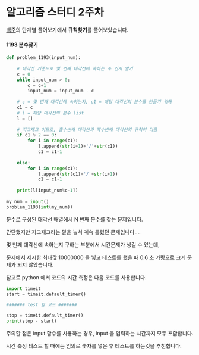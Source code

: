 # 알고리즘 스터디 2주차

 [백준](https://www.acmicpc.net)의 단계별 풀어보기에서 **규칙찾기**를 풀어보았습니다.



#### 1193 분수찾기

```python
def problem_1193(input_num):
    
    # 대각선 기준으로 몇 번째 대각선에 속하는 수 인지 알기
    c = 0
    while input_num > 0:
        c = c+1
        input_num = input_num - c
    
    # c = 몇 번째 대각선에 속하는지, c1 = 해당 대각선의 분수를 만들기 위해
    c1 = c
	# l = 해당 대각선의 분수 list
    l = []
 	   
    # 지그재그 이므로, 홀수번째 대각선과 짝수번째 대각선의 규칙이 다름
    if c1 % 2 == 0:
        for i in range(c1):
            l.append(str(i+1)+'/'+str(c1))
            c1 = c1-1
    
    else:
        for i in range(c1):
            l.append(str(c1)+'/'+str(i+1))
            c1 = c1-1        
            
    print(l[input_num%c-1])
    
my_num = input()
problem_1193(int(my_num))
```



분수로 구성된 대각선 배열에서 N 번째 분수를 찾는 문제입니다.

간단했지만 지그재그라는 말을 놓쳐 계속 틀렸던 문제입니다....



몇 번째 대각선에 속하는지 구하는 부분에서 시간문제가 생길 수 있는데,  

문제에서 제시한 최대값 10000000 을 넣고 테스트를 했을 때 0.6 초 가량으로 크게 문제가 되지 않았습니다.



참고로 python 에서 코드의 시간 측정은 다음 코드를 사용합니다.

```python
import timeit
start = timeit.default_timer()

####### test 할 코드 #######

stop = timeit.default_timer()
print(stop - start)
```

주의할 점은 input 함수를 사용하는 경우, input 을 입력하는 시간까지 모두 포함합니다.

시간 측정 테스트 할 때에는 임의로 숫자를 넣은 후 테스트를 하는것을 추천합니다.
